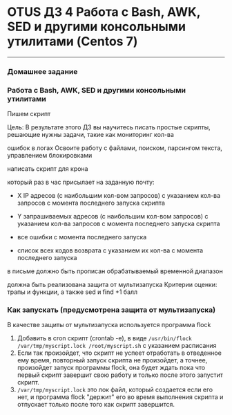 # OTUS ДЗ 4 Работа с Bash, AWK, SED и другими консольными утилитами (Centos 7)
-----------------------------------------------------------------------
### Домашнее задание

### Работа с Bash, AWK, SED и другими консольными утилитами

Пишем скрипт

Цель: В результате этого ДЗ вы научитесь писать простые скрипты, решающие нужны задачи, такие как мониторинг кол-ва 

ошибок в логах Освоите работу с файлами, поиском, парсингом текста, управлением блокировками

написать скрипт для крона

который раз в час присылает на заданную почту:
- X IP адресов (с наибольшим кол-вом запросов) с указанием кол-ва запросов c момента последнего запуска скрипта

- Y запрашиваемых адресов (с наибольшим кол-вом запросов) с указанием кол-ва запросов c момента последнего запуска скрипта

- все ошибки c момента последнего запуска

- список всех кодов возврата с указанием их кол-ва с момента последнего запуска

в письме должно быть прописан обрабатываемый временной диапазон

должна быть реализована защита от мультизапуска
Критерии оценки: 
трапы и функции, а также sed и find +1 балл

### Как запускать (предусмотрена защита от мультизапуска)

В качестве защиты от мультизапуска используется программа flock

1. Добавить в cron скрипт (crontab -e), в виде `/usr/bin/flock /var/tmp/myscript.lock /root/myscript.sh` с указанием расписания
2. Если так произойдет, что скрипт не успеет отработать в отведенное ему время, повторный запуск скрипта не произойдет, а точнее, произойдет запуск программы flock, она будет ждать пока что первый скрипт завершит свою работу и только после этого запустит скрипт.
3. `/var/tmp/myscript.lock` это лок файл, который создается если его нет, и программа flock "держит" его во время выполнения скрипта и отпускает только после того как скрипт завершится.